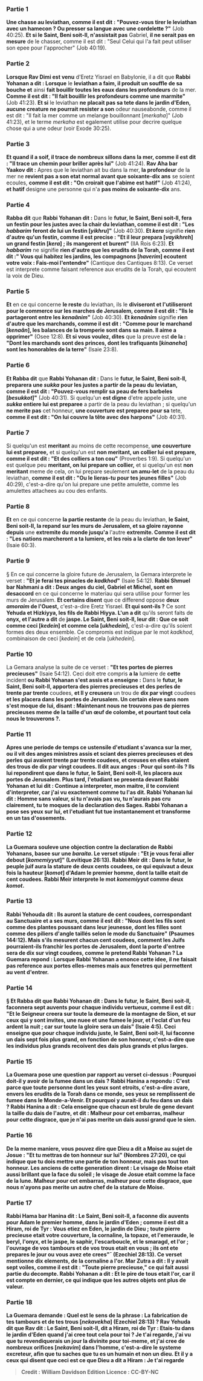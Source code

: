
### Partie 1
<b>Une chasse au leviathan, comme il est dit : "Pouvez-vous tirer le leviathan avec un hamecon ? Ou presser sa langue avec une cordelette ?"</b> (Job 40:25). <b>Et si le Saint, Beni soit-Il, n'assistait pas</b> Gabriel, <b>il ne serait pas en mesure</b> de le chasser, comme il est dit : "Seul Celui qui l'a fait peut utiliser son epee pour l'approcher"</b> (Job 40:19).

### Partie 2
<b>Lorsque Rav Dimi est venu</b> d'Eretz Yisrael en Babylonie, il a dit que <b>Rabbi Yohanan a dit : Lorsque</b> le <b>leviathan a faim, il produit un souffle de sa bouche et</b> ainsi <b>fait bouillir toutes les eaux dans les profondeurs</b> de la mer. <b>Comme il est dit : "Il fait bouillir les profondeurs comme une marmite"</b> (Job 41:23). <b>Et si</b> le leviathan <b>ne placait pas sa tete dans le jardin d'Eden, aucune creature ne pourrait resister a son</b> odeur nauseabonde, comme il est dit : "Il fait la mer comme un melange bouillonnant [<i>merkaha</i>]"</b> (Job 41:23), et le terme <i>merkaha</i> est egalement utilise pour decrire quelque chose qui a une odeur (voir Exode 30:25).

### Partie 3
<b>Et quand il a soif, il trace de nombreux sillons dans la mer, comme il est dit : "Il trace un chemin pour briller après lui"</b> (Job 41:24). <b>Rav Aha bar Yaakov dit :</b> Apres que le leviathan ait bu dans la mer, <b>la profondeur</b> de la mer ne <b>revient pas a son etat normal avant que soixante-dix ans</b> se soient ecoules, <b>comme il est dit : "On croirait que l'abime est hatif"</b> (Job 41:24), <b>et hatif</b> designe une personne qui n'a <b>pas moins de soixante-dix</b> ans.

### Partie 4
<b>Rabba dit</b> que <b>Rabbi Yohanan dit :</b> Dans le <b>futur, le Saint, Beni soit-Il, fera un festin pour les justes avec la chair du leviathan, comme il est dit : "Les <i>habbarim</i> feront de lui un festin [<i>yikhru</i>]"</b> (Job 40:30). <b>Et <i>kera</i></b> signifie <b>rien d'autre qu'un festin, comme il est precise : "Et il leur prepara [<i>vayikhreh</i>] un grand festin [<i>kera</i>] ; ils mangerent et burent"</b> (IIA Rois 6:23). <b>Et <i>habbarim</i></b> ne signifie <b>rien d'autre que les erudits de la Torah, comme il est dit :" Vous qui habitez les jardins, les compagnons [<i>haverim</i>] ecoutent votre voix : Fais-moi l'entendre"</b> (Cantique des Cantiques 8:13). Ce verset est interprete comme faisant reference aux erudits de la Torah, qui ecoutent la voix de Dieu.

### Partie 5
<b>Et</b> en ce qui concerne <b>le reste</b> du leviathan, ils le <b>diviseront et l'utiliseront pour le commerce sur les marches de Jerusalem, comme il est dit : "Ils le partageront entre les <i>kenaânim</i>"</b> (Job 40:30). <b>Et <i>kenaânim</i></b> signifie <b>rien d'autre que les marchands, comme il est dit : "Comme pour le marchand [<i>kenaân</i>], les balances de la tromperie sont dans sa main. Il aime a opprimer"</b> (Osee 12:8). <b>Et si vous voulez, dites</b> que la preuve est <b>de la : "Dont les marchands sont des princes, dont les trafiquants [<i>kinaneha</i>] sont les honorables de la terre"</b> (Isaie 23:8).

### Partie 6
<b>Et Rabba dit</b> que <b>Rabbi Yohanan dit :</b> Dans le <b>futur, le Saint, Beni soit-Il, preparera une <i>sukka</i> pour les justes a partir de la peau du</b> <b>leviatan, comme il est dit : "Pouvez-vous remplir sa peau de fers barbeles [<i>besukkot</i>]"</b> (Job 40:31). Si quelqu'un <b>est digne</b> d'etre appele juste, une <b><i>sukka</i> entiere lui est preparee</b> a partir de la peau du leviathan ; si quelqu'un <b>ne merite pas</b> cet honneur, <b>une couverture est preparee pour sa</b> tete, <b>comme il est dit : "On lui couvre la tête avec des harpons"</b> (Job 40:31).

### Partie 7
Si quelqu'un est <b>meritant</b> au moins de cette recompense, <b>une couverture lui est preparee,</b> et si quelqu'un est <b>non meritant, un collier lui est prepare, comme il est dit : "Et des colliers a ton cou"</b> (Proverbes 1:9). Si quelqu'un est quelque peu <b>meritant, on lui prepare un collier,</b> et si quelqu'un est <b>non meritant</b> meme de cela, on lui prepare seulement <b>un amu-let</b> de la peau du leviathan, <b>comme il est dit : "Ou le lieras-tu pour tes jeunes filles"</b> (Job 40:29), c'est-a-dire qu'on lui prepare une petite amulette, comme les amulettes attachees au cou des enfants.

### Partie 8
<b>Et</b> en ce qui concerne <b>la partie restante</b> de la peau du leviathan, <b>le Saint, Beni soit-Il, la repand sur les murs de Jerusalem, et sa gloire rayonne depuis</b> une <b>extremite du monde jusqu'a</b> l'autre <b>extremite. Comme il est dit : "Les nations marcheront a ta lumiere, et les rois a la clarte de ton lever"</b> (Isaie 60:3).

### Partie 9
§ En ce qui concerne la gloire future de Jerusalem, la Gemara interprete le verset : <b>"Et je ferai tes pinacles de <i>kadkhod</i>"</b> (Isaie 54:12). <b>Rabbi Shmuel bar Nahmani a dit : Deux anges du ciel, Gabriel et Michel, sont en desaccord</b> en ce qui concerne le materiau qui sera utilise pour former les murs de Jerusalem. <b>Et certains disent</b> que ce differend oppose <b>deux <i>amoraim</i> de l'Ouest,</b> c'est-a-dire Eretz Yisrael. <b>Et qui sont-ils ?</b> Ce sont <b>Yehuda et Hizkiyya, les fils de Rabbi Hiyya. L'un a dit</b> qu'ils seront faits de <b>onyx, et l'autre a dit</b> de <b>jaspe. Le Saint, Beni soit-Il, leur dit : Que ce soit comme ceci [<i>kedein</i>] et comme cela [<i>ukhedein</i>],</b> c'est-a-dire qu'ils soient formes des deux ensemble. Ce compromis est indique par le mot <i>kadkhod</i>, combinaison de ceci [<i>kedein</i>] et de cela [<i>ukhedein</i>].

### Partie 10
La Gemara analyse la suite de ce verset : <b>"Et tes portes de pierres precieuses"</b> (Isaie 54:12). Ceci doit etre compris <b>a la</b> lumiere de <b>cette</b> incident <b>ou Rabbi Yohanan s'est assis et a enseigne :</b> Dans le <b>futur, le Saint, Beni soit-Il, apportera des pierres precieuses et des perles de trente par trente</b> coudees, <b>et Il y creusera</b> un trou de <b>dix par vingt</b> coudees <b>et les placera dans les portes de Jerusalem. Un certain</b> <b>eleve sans nom <b>s'est moque de lui,</b> disant : <b>Maintenant nous ne trouvons pas</b> de pierres precieuses meme <b>de</b> la taille d'un <b>œuf de colombe,</b> et pourtant <b>tout cela nous le trouverons ?</b>.

### Partie 11
<b>Apres</b> une periode de <b>temps</b> ce ustensile d'etudiant <b>s'avanca sur la mer,</b> ou <b>il vit des anges ministres assis et sciant des pierres precieuses et des perles qui avaient trente par trente</b> coudees, <b>et creuses en elles</b> etaient des trous de <b>dix par vingt</b> coudees. <b>Il dit aux</b> anges : <b>Pour qui sont-ils ? Ils lui repondirent que</b> dans le <b>futur, le Saint, Beni soit-Il, les placera aux portes de Jerusalem. </b> Plus tard, l'etudiant <b>se presenta devant Rabbi Yohanan</b> et lui <b>dit :</b> Continue a <b>interpreter, mon maitre, il te convient d'interpreter,</b> car <b>j'ai vu</b> exactement <b>comme tu l'as dit.</b> Rabbi Yohanan <b>lui dit : Homme sans valeur</b>, <b>si tu n'avais pas vu, tu n'aurais pas cru</b> clairement, <b>tu te moques de la declaration des Sages.</b> Rabbi Yohanan <b>a pose ses yeux sur lui, et</b> l'etudiant fut tue instantanement <b>et transforme en un tas d'ossements.</b>

### Partie 12
La Guemara <b>souleve une objection</b> contre la declaration de Rabbi Yohanans, basee sur une <i>baraita</i>. Le verset stipule : <b>"Et je vous ferai aller debout [<i>komemiyyut</i>]"</b> (Levitique 26:13). <b>Rabbi Meir dit :</b> Dans le futur, le peuple juif aura la stature de <b>deux cents coudees, ce qui equivaut a deux</b> fois la <b>hauteur [<i>komot</i>] d'Adam le premier</b> homme, dont la taille etait de cent coudees. Rabbi Meir interprete le mot <i>komemiyyut</i> comme deux <i>komot</i>.

### Partie 13
<b>Rabbi Yehouda dit :</b> Ils auront la stature de <b>cent coudees, correspondant au Sanctuaire et a ses murs, comme il est dit : "Nous dont les fils sont comme des plantes poussant dans leur jeunesse, dont les filles sont comme des piliers d'angle taillés selon le mode du Sanctuaire"</b> (Psaumes 144:12). Mais s'ils mesurent chacun cent coudees, comment les Juifs pourraient-ils franchir les portes de Jerusalem, dont la porte d'entree sera de dix sur vingt coudees, comme le pretend Rabbi Yohanan ? La Guemara repond : <b>Lorsque Rabbi Yohanan a enonce</b> cette idee, il ne faisait pas reference aux portes elles-memes mais <b>aux</b> <b>fenetres qui</b> permettent au <b>vent</b> d'entrer.

### Partie 14
§ <b>Et Rabba dit</b> que <b>Rabbi Yohanan dit :</b> Dans le <b>futur, le Saint, Beni soit-Il, faconnera sept auvents pour chaque individu vertueux</b>, <b>comme il est dit : "Et le Seigneur creera sur toute la demeure de la montagne de Sion, et sur ceux qui y sont invites, une nuee et une fumee le jour, et l'eclat d'un feu ardent la nuit ; car sur toute la gloire sera un dais"</b> (Isaie 4:5). Ceci <b>enseigne que</b> pour <b>chaque individu juste</b>, <b>le Saint, Beni soit-Il, lui faconne un dais</b> sept fois plus grand, <b>en fonction de son honneur,</b> c'est-a-dire que les individus plus grands recoivent des dais plus grands et plus larges.

### Partie 15
La Guemara pose une question par rapport au verset ci-dessus : <b>Pourquoi</b> doit-il y avoir de la <b>fumee dans un dais ? Rabbi Hanina a repondu :</b> C'est <b>parce que toute personne dont les yeux sont etroits,</b> c'est-a-dire avare, <b>envers les erudits de la Torah dans ce monde, ses yeux se remplissent de fumee dans le Monde-a-Venir. Et pourquoi</b> y aurait-il du <b>feu dans un dais ? Rabbi Hanina a dit :</b> Cela <b>enseigne que chacun est brule de</b> gene devant la taille du <b>dais de l'autre,</b> et dit : <b>Malheur pour cet embarras, malheur pour cette disgrace,</b> que je n'ai pas merite un dais aussi grand que le sien.

### Partie 16
<b>De la meme maniere, vous</b> pouvez <b>dire</b> que Dieu a dit a Moise au sujet de Josue : <b>"Et tu mettras de ton honneur sur lui"</b> (Nombres 27:20), ce qui indique que tu dois mettre une partie de ton honneur, <b>mais pas tout ton honneur. Les anciens de cette generation dirent : Le visage de Moise</b> etait aussi brillant <b>que la face du soleil ; le visage de Josue</b> etait <b>comme la face de la lune. Malheur pour cet embarras, malheur pour cette disgrace,</b> que nous n'ayons pas merite un autre chef de la stature de Moise.

### Partie 17
<b>Rabbi Hama bar Hanina dit : Le Saint, Beni soit-Il, a faconne dix auvents pour Adam le premier</b> homme, <b>dans le jardin d'Eden ; comme il est dit</b> a Hiram, roi de Tyr : <b>Vous etiez en Eden, le jardin de Dieu ; toute pierre precieuse</b> etait votre couverture, la cornaline, la topaze, et l'emeraude, le beryl, l'onyx, et le jaspe, le saphir, l'escarboucle, et le smaragd, et l'or ; l'ouvrage de vos tambours et de vos trous etait en vous ; ils ont ete prepares le jour ou vous avez ete crees"¯ (Ezechiel 28:13). Ce verset mentionne dix elements, de la cornaline a l'or. <b>Mar Zutra a dit :</b> Il y avait <b>sept</b> voiles, <b>comme il est dit : "Toute pierre precieuse,"</b> ce qui fait aussi partie du decompte. <b>Rabbi Yohanan a dit : Et le pire de tous</b> etait <b>l'or, car il est compte en dernier,</b> ce qui indique que les autres objets ont plus de valeur.

### Partie 18
La Guemara demande : <b>Quel est le sens de la phrase : <b>La fabrication de tes tambours et de tes trous [<i>nekavekha</i>]</b> (Ezechiel 28:13) ? <b>Rav Yehuda dit</b> que <b>Rav dit : Le Saint, Beni soit-Il, dit a Hiram, roi de Tyr :</b> Etais-tu dans le jardin d'Eden quand j'ai cree tout cela pour toi ? <b>Je t'ai regarde,</b> j'ai vu que tu revendiquerais un jour la divinite pour toi-meme, <b>et j'ai cree de nombreux orifices [<i>nekavim</i>] dans l'homme,</b> c'est-a-dire le systeme excreteur, afin que tu saches que tu es un humain et non un dieu. <b>Et il y a</b> ceux <b>qui disent</b> que <b>ceci</b> est ce que Dieu <b>a dit</b> a Hiram : <b>Je t'ai regarde</b>

>Credit : William Davidson Edition
>Licence : CC-BY-NC